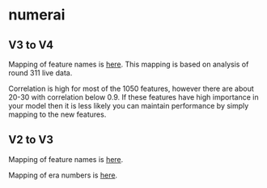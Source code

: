 # numerai

## V3 to V4
Mapping of feature names is [here](v3_to_v4_feature_mapping.csv). This mapping is based on analysis of round 311 live data.

Correlation is high for most of the 1050 features, however there are about 20-30 with correlation below 0.9. If these features have high importance in your model then it is less likely you can maintain performance by simply mapping to the new features.

## V2 to V3
Mapping of feature names is [here](v2_to_v3_feature_mapping.csv).

Mapping of era numbers is [here](v2_to_v3_era_mapping.csv).
